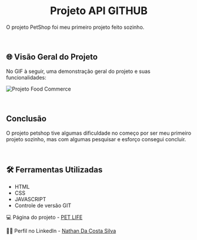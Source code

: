 <h1 align="center"><strong>Projeto API GITHUB</strong></h1>
<p>O projeto PetShop foi meu primeiro projeto feito sozinho.</p>
<br>

<h2>🌐 Visão Geral do Projeto</h2>
<p>No GIF à seguir, uma demonstração geral do projeto e suas funcionalidades: </p>

![Projeto Food Commerce](./src/image/readme/visaoGeralEResponsiva.gif)

<br>

<h2>Conclusão</h2>
<p>O projeto petshop tive algumas dificuldade no começo por ser meu primeiro projeto sozinho, mas com algumas pesquisar e esforço consegui concluir.</p>
<br>

<h2>🛠️ Ferramentas Utilizadas</h2>

- HTML  
- CSS
- JAVASCRIPT
- Controle de versão GIT

💻 Página do projeto -  [PET LIFE](https://nathancosta-s.github.io/teste-petlife//)

🙋‍♂️ Perfil no LinkedIn - [Nathan Da Costa Silva](https://www.linkedin.com/in/nathan-da-costa-silva-1905b2292/)
